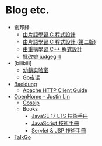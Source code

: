 # Blog etc.

- 劉邦鋒
    - [由片語學習 C 程式設計](https://sites.google.com/site/mycprogrammingbook/)
    - [由片語學習 C 程式設計 (第二版)](https://sites.google.com/view/c-programming-2ed/)
    - [由重構學習 C++ 程式設計](https://sites.google.com/view/cplusplusrefactor/home)
    - [批改娘 judgegirl](https://github.com/ntuparallellab/judgegirl)
- [bilibili]
    - [幼麟实验室](https://space.bilibili.com/567195437/)
    - [Go夜读](https://space.bilibili.com/326749661/)
- [Baeldung](https://www.baeldung.com/)
    - [Apache HTTP Client Guide](https://www.baeldung.com/httpclient-guide)
- [OpenHome - Justin Lin](https://openhome.cc/)
    - [Gossip](https://openhome.cc/Gossip/)
    - Books
        - [JavaSE 17 LTS 技術手冊](https://www.gotop.com.tw/books/bookdetails.aspx?types=a&bn=ACL066100)
        - [JavaScript 技術手冊](https://www.gotop.com.tw/books/bookdetails.aspx?types=a&bn=AEL022800)
        - [Servlet & JSP 技術手冊](https://www.gotop.com.tw/books/bookdetails.aspx?types=a&bn=AEL024500)
- [TalkGo](https://talkgo.org/)